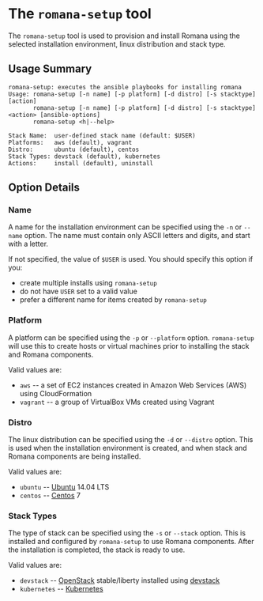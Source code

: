 # The `romana-setup` tool

The `romana-setup` tool is used to provision and install Romana using the selected installation environment, linux distribution and stack type.

## Usage Summary

```
romana-setup: executes the ansible playbooks for installing romana
Usage: romana-setup [-n name] [-p platform] [-d distro] [-s stacktype] [action]
       romana-setup [-n name] [-p platform] [-d distro] [-s stacktype] <action> [ansible-options]
       romana-setup <h|--help>

Stack Name:  user-defined stack name (default: $USER)
Platforms:   aws (default), vagrant
Distro:      ubuntu (default), centos
Stack Types: devstack (default), kubernetes
Actions:     install (default), uninstall
```

## Option Details

### Name

A name for the installation environment can be specified using the `-n` or `--name` option.
The name must contain only ASCII letters and digits, and start with a letter.

If not specified, the value of `$USER` is used.
You should specify this option if you:
- create multiple installs using `romana-setup`
- do not have `USER` set to a valid value
- prefer a different name for items created by `romana-setup`

### Platform

A platform can be specified using the `-p` or `--platform` option. `romana-setup` will use this to create hosts or virtual machines prior to installing the stack and Romana components.

Valid values are:
- `aws` -- a set of EC2 instances created in Amazon Web Services (AWS) using CloudFormation
- `vagrant` -- a group of VirtualBox VMs created using Vagrant

### Distro

The linux distribution can be specified using the `-d` or `--distro` option.
This is used when the installation environment is created, and when stack and Romana components are being installed.

Valid values are:
- `ubuntu` -- [Ubuntu](http://www.ubuntu.com/) 14.04 LTS
- `centos` -- [Centos](https://www.centos.org/) 7

### Stack Types

The type of stack can be specified using the `-s` or `--stack` option.
This is installed and configured by `romana-setup` to use Romana components. After the installation is completed, the stack is ready to use.

Valid values are:
- `devstack` -- [OpenStack](http://www.openstack.org/) stable/liberty installed using [devstack](https://github.com/openstack-dev/devstack)
- `kubernetes` -- [Kubernetes](http://kubernetes.io/)
